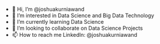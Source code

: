 - 👋 Hi, I’m @joshuakurniawand
- 👀 I’m interested in Data Science and Big Data Technology
- 🌱 I’m currently learning Data Science
- 💞️ I’m looking to collaborate on Data Science Projects
- 📫 How to reach me LinkedIn: @joshuakurniawand

<!---
joshuakurniawand/joshuakurniawand is a ✨ special ✨ repository because its `README.md` (this file) appears on your GitHub profile.
You can click the Preview link to take a look at your changes.
--->
